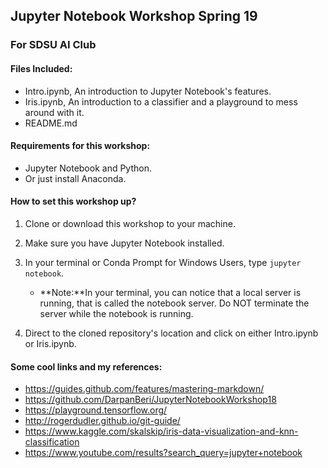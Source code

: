 ## Jupyter Notebook Workshop Spring 19
### For SDSU AI Club

#### Files Included:

- Intro.ipynb, An introduction to Jupyter Notebook's features.
- Iris.ipynb, An introduction to a classifier and a playground to mess around with it.
- README.md

#### Requirements for this workshop:

- Jupyter Notebook and Python.
- Or just install Anaconda.

#### How to set this workshop up?

1. Clone or download this workshop to your machine.

2. Make sure you have Jupyter Notebook installed.

3. In your terminal or Conda Prompt for Windows Users, type `jupyter notebook`.
    - **Note:**In your terminal, you can notice that a local server is running, that is called the notebook server. Do NOT terminate the server while the notebook is running.
4. Direct to the cloned repository's location and click on either Intro.ipynb or Iris.ipynb.

#### Some cool links and my references:

- https://guides.github.com/features/mastering-markdown/
- https://github.com/DarpanBeri/JupyterNotebookWorkshop18
- https://playground.tensorflow.org/
- http://rogerdudler.github.io/git-guide/
- https://www.kaggle.com/skalskip/iris-data-visualization-and-knn-classification
- https://www.youtube.com/results?search_query=jupyter+notebook

